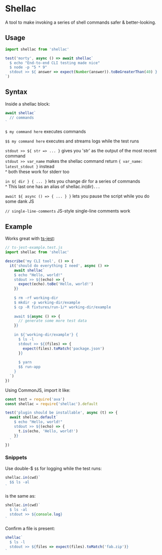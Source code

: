 # Shellac

A tool to make invoking a series of shell commands safer & better-looking.

## Usage

```js
import shellac from 'shellac'

test('morty', async () => await shellac`
  $ echo "End-to-end CLI testing made nice"
  $ node -p "5 * 9"
  stdout >> ${ answer => expect(Number(answer)).toBeGreaterThan(40) }
`)
```

## Syntax

Inside a shellac block:

```js
await shellac`
  // commands
`
```

`$ my command here` executes commands

`$$ my command here` executes and streams logs while the test runs

`stdout >> ${ str => ... }` gives you 'str' as the output of the most recent command
<br/>`stdout >> var_name` makes the shellac command return `{ var_name: latest_stdout }` instead
<br/> ^ both these work for stderr too

`in ${ dir } { ... }` lets you change dir for a series of commands
<br/> ^ This last one has an alias of shellac.in(dir)` ... `

`await ${ async () => { ... } }` lets you pause the script while you do some dank JS

`// single-line-comments` JS-style single-line comments work

## Example

Works great with [ts-jest](https://github.com/kulshekhar/ts-jest#getting-started):

```js
// ts-jest-example.test.js
import shellac from 'shellac'

describe('my CLI tool', () => {
  it('should do everything I need', async () =>
    await shellac`
    $ echo "Hello, world!"
    stdout >> ${(echo) => {
      expect(echo).toBe('Hello, world!')
    }}
    
    $ rm -rf working-dir
    $ mkdir -p working-dir/example
    $ cp -R fixtures/run-1/* working-dir/example
    
    await ${async () => {
      // generate some more test data
    }}
    
    in ${'working-dir/example'} {
      $ ls -l
      stdout >> ${(files) => {
        expect(files).toMatch('package.json')
      }}
      
      $ yarn
      $$ run-app
    }
  `)
})
```

Using CommonJS, import it like:

```js
const test = require('ava')
const shellac = require('shellac').default

test('plugin should be installable', async (t) => {
  await shellac.default`
    $ echo "Hello, world!"
    stdout >> ${(echo) => {
      t.is(echo, 'Hello, world!')
    }}
  `
})
```

### Snippets

Use double-$ `$$` for logging while the test runs:

```js
shellac.in(cwd)`
  $$ ls -al
`
```

is the same as:

```js
shellac.in(cwd)`
  $ ls -al
  stdout >> ${console.log}
`
```

Confirm a file is present:

```js
shellac`
  $ ls -l
  stdout >> ${files => expect(files).toMatch('fab.zip')}
`
```
